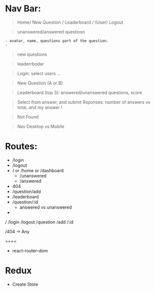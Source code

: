# Nav Bar:

> Home/ New Question / Leaderboard / (User) Logout

> unanswered/answered questiosn

    - avatar, name, questions part of the question.
    -

> new questions

> leaderrbodar

> Login: select users ...

> New Question (A or B)

> Leaderboard (top 3): answered/unanswered questions, score

> Select from answer, and submit
> Rsponses: number of answers vs total, and my answer !

> Not Found

> Nav Desktop vs Mobile

# Routes:

- /login
- /logout
- / or /home or /dashboard
  - /unanswered
  - /answered
- 404
- /question/add
- /leaderboard
- /question/:id
  - answered vs unanswered
-

/
/login
/logout
/question
/add
/:id

/404 -> Any

====

- react-router-dom

# Redux

- Create Store
